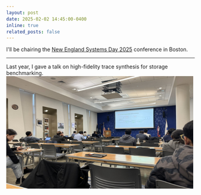 ```yaml
---
layout: post
date: 2025-02-02 14:45:00-0400
inline: true
related_posts: false
---
```


I'll be chairing the [New England Systems Day 2025](https://khoury-srg.github.io/nesd25/) conference in Boston. 

---
Last year, I gave a talk on high-fidelity trace synthesis for storage benchmarking.
<img src="assets/img/srg2024.png" alt="NESD 2024" style="width:500px; height:300px;">

